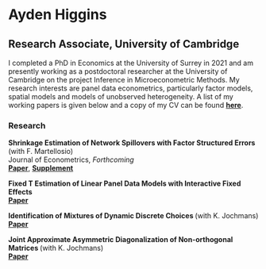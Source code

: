 #  Ayden Higgins
## Research Associate, University of Cambridge
  
I completed a PhD in Economics at the University of Surrey in 2021 and am presently working as a postdoctoral researcher at the University of
Cambridge on the project Inference in Microeconometric Methods. My research interests are panel data econometrics, particularly factor models, spatial models and models of unobserved heterogeneity. A list of my working papers is given below and a copy of my CV can be found <strong><a href="{{ CV.pdf | prepend: '/assets/pdf/CV/CV.pdf' | relative_url | download }}">here</a></strong>. 

### Research

<b> Shrinkage Estimation of Network Spillovers with Factor Structured Errors </b> (with F. Martellosio) <br> Journal of Econometrics, <i> Forthcoming </i> <br> <strong><a href="{{ Master.pdf | prepend: '/assets/pdf/Shrinkage/Master.pdf' | relative_url | download }}">Paper</a></strong>, <strong><a href="{{ Supplement.pdf | prepend: '/assets/pdf/Shrinkage/Supplement.pdf' | relative_url | download }}">Supplement</a></strong>

<b> Fixed T Estimation of Linear Panel Data Models with Interactive Fixed Effects </b> <br> <strong><a href="{{ FTIFE.pdf | prepend: '/assets/pdf/FTIFE/FTIFE.pdf' | relative_url | download }}">Paper</a></strong>

<b> Identification of Mixtures of Dynamic Discrete Choices </b> (with K. Jochmans) <br> <strong><a href="{{ Mixture.pdf | prepend: '/assets/pdf/Mixture/Mixture.pdf' | relative_url | download }}">Paper</a></strong>

<b> Joint Approximate Asymmetric Diagonalization of Non-orthogonal Matrices </b> (with K. Jochmans) <br> <strong><a href="{{ JASYD.pdf | prepend: '/assets/pdf/JASYD/JASYD.pdf' | relative_url | download }}">Paper</a></strong>

